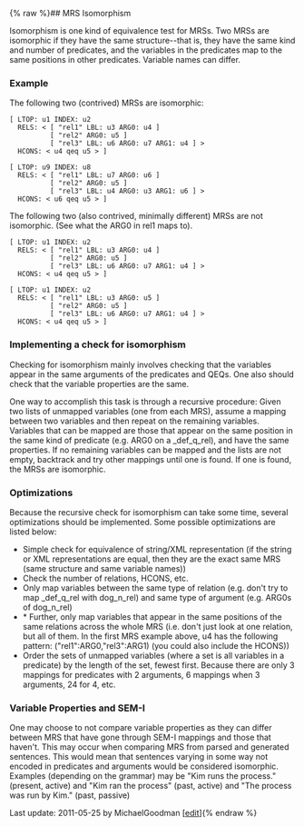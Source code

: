 {% raw %}## MRS Isomorphism

Isomorphism is one kind of equivalence test for MRSs. Two MRSs are
isomorphic if they have the same structure--that is, they have the same
kind and number of predicates, and the variables in the predicates map
to the same positions in other predicates. Variable names can differ.

### Example

The following two (contrived) MRSs are isomorphic:

    [ LTOP: u1 INDEX: u2
      RELS: < [ "rel1" LBL: u3 ARG0: u4 ]
              [ "rel2" ARG0: u5 ]
              [ "rel3" LBL: u6 ARG0: u7 ARG1: u4 ] >
      HCONS: < u4 qeq u5 > ]
    
    [ LTOP: u9 INDEX: u8
      RELS: < [ "rel1" LBL: u7 ARG0: u6 ]
              [ "rel2" ARG0: u5 ]
              [ "rel3" LBL: u4 ARG0: u3 ARG1: u6 ] >
      HCONS: < u6 qeq u5 > ]

The following two (also contrived, minimally different) MRSs are not
isomorphic. (See what the ARG0 in rel1 maps to).

    [ LTOP: u1 INDEX: u2
      RELS: < [ "rel1" LBL: u3 ARG0: u4 ]
              [ "rel2" ARG0: u5 ]
              [ "rel3" LBL: u6 ARG0: u7 ARG1: u4 ] >
      HCONS: < u4 qeq u5 > ]
    
    [ LTOP: u1 INDEX: u2
      RELS: < [ "rel1" LBL: u3 ARG0: u5 ]
              [ "rel2" ARG0: u5 ]
              [ "rel3" LBL: u6 ARG0: u7 ARG1: u4 ] >
      HCONS: < u4 qeq u5 > ]

### Implementing a check for isomorphism

Checking for isomorphism mainly involves checking that the variables
appear in the same arguments of the predicates and QEQs. One also should
check that the variable properties are the same.

One way to accomplish this task is through a recursive procedure: Given
two lists of unmapped variables (one from each MRS), assume a mapping
between two variables and then repeat on the remaining variables.
Variables that can be mapped are those that appear on the same position
in the same kind of predicate (e.g. ARG0 on a \_def\_q\_rel), and have
the same properties. If no remaining variables can be mapped and the
lists are not empty, backtrack and try other mappings until one is
found. If one is found, the MRSs are isomorphic.

### Optimizations

Because the recursive check for isomorphism can take some time, several
optimizations should be implemented. Some possible optimizations are
listed below:

- Simple check for equivalence of string/XML representation (if the
string or XML representations are equal, then they are the exact
same MRS (same structure and same variable names))
- Check the number of relations, HCONS, etc.
- Only map variables between the same type of relation (e.g. don't try
to map \_def\_q\_rel with dog\_n\_rel) and same type of argument
(e.g. ARG0s of dog\_n\_rel)
- \* Further, only map variables that appear in the same positions of
the same relations across the whole MRS (i.e. don't just look at one
relation, but all of them. In the first MRS example above, u4 has
the following pattern: ("rel1":ARG0,"rel3":ARG1) (you could also
include the HCONS))
- Order the sets of unmapped variables (where a set is all variables
in a predicate) by the length of the set, fewest first. Because
there are only 3 mappings for predicates with 2 arguments, 6
mappings when 3 arguments, 24 for 4, etc.

### Variable Properties and SEM-I

One may choose to not compare variable properties as they can differ
between MRS that have gone through SEM-I mappings and those that
haven't. This may occur when comparing MRS from parsed and generated
sentences. This would mean that sentences varying in some way not
encoded in predicates and arguments would be considered isomorphic.
Examples (depending on the grammar) may be "Kim runs the process."
(present, active) and "Kim ran the process" (past, active) and "The
process was run by Kim." (past, passive)

Last update: 2011-05-25 by MichaelGoodman [[edit](https://github.com/delph-in/docs/wiki/MrsIsomorphism/_edit)]{% endraw %}